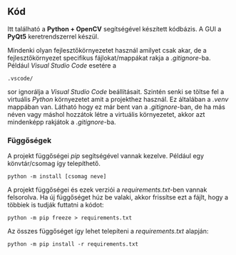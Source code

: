 ## Kód

Itt található a **Python + OpenCV** segítségével készített kódbázis. A GUI a **PyQt5** keretrendszerrel készül.

Mindenki olyan fejlesztőkörnyezetet használ amilyet csak akar, de a fejlesztőkörnyezet specifikus 
fájlokat/mappákat rakja a *.gitignore*-ba. Például *Visual Studio Code* esetére a 

```
.vscode/
```

sor ignorálja a *Visual Studio Code* beállításait. Szintén senki se töltse fel a virtuális *Python* környezetet 
amit a projekthez használ. Ez általában a *.venv* mappában van. Látható hogy ez már bent van a *.gitignore*-ban, 
de ha más néven vagy máshol hozzátok létre a virtuális környezetet, akkor azt mindenképp rakjátok a *.gitignore*-ba.

### Függőségek

A projekt függőségei *pip* segítségével vannak kezelve. Például egy könvtár/csomag így telepíthető.

```
python -m install [csomag neve]
```

A projekt függőségei és ezek verziói a *requirements.txt*-ben vannak felsorolva. 
Ha új függőséget húz be valaki, akkor frissítse ezt a fájlt, hogy a többiek is tudják futtatni a kódot:

```
python -m pip freeze > requirements.txt
```

Az összes függőséget így lehet telepíteni a *requirements.txt* alapján:

```
python -m pip install -r requirements.txt
```